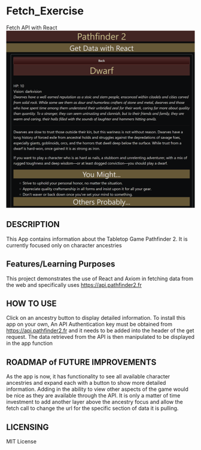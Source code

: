 # Fetch_Exercise
Fetch API with React
<img src="./Screenshot 2022-04-23 230550.png" />


## DESCRIPTION
This App contains information about the Tabletop Game Pathfinder 2. It is currently focused only on character ancestries


## Features/Learning Purposes
This project demonstrates the use of React and Axiom in fetching data from the web and specifically uses https://api.pathfinder2.fr


## HOW TO USE
Click on an ancestry button to display detailed information.
To install this app on your own, An API Authentication key must be obtained from https://api.pathfinder2.fr and it needs to be added into the header of the get request.
The data retrieved from the API is then manipulated to be displayed in the app function


## ROADMAP of FUTURE IMPROVEMENTS
As the app is now, it has functionality to see all available character ancestries and expand each with a button to show more detailed information. Adding in the ability to view other aspects of the game would be nice as they are available through the API. It is only a matter of time investment to add another layer above the ancestry focus and allow the fetch call to change the url for the specific section of data it is pulling.


## LICENSING

MIT License